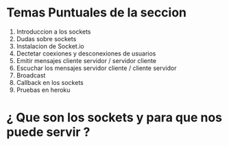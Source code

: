 # Temas Puntuales de la seccion
1. Introduccion a los sockets
2. Dudas sobre sockets
3. Instalacion de Socket.io
4. Dectetar coexiones y desconexiones de usuarios
5. Emitir mensajes cliente servidor / servidor cliente
6. Escuchar los mensajes servidor cliente / cliente servidor
7. Broadcast
8. Callback en los sockets
9. Pruebas en heroku

# ¿ Que son los sockets y para que nos puede servir ?

